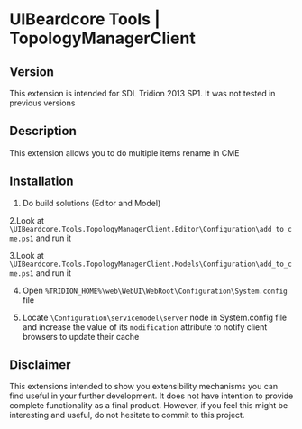 ﻿UIBeardcore Tools | TopologyManagerClient
================================================
	
## Version
This extension is intended for SDL Tridion 2013 SP1. It was not tested in previous versions

## Description
This extension allows you to do multiple items rename in CME

## Installation

1. Do build solutions (Editor and Model)

2.Look at `\UIBeardcore.Tools.TopologyManagerClient.Editor\Configuration\add_to_cme.ps1` and run it 

3.Look at `\UIBeardcore.Tools.TopologyManagerClient.Models\Configuration\add_to_cme.ps1` and run it 

4. Open `%TRIDION_HOME%\web\WebUI\WebRoot\Configuration\System.config` file

5. Locate `\Configuration\servicemodel\server` node in System.config file and increase the value of its `modification` attribute to notify client browsers to update their cache

## Disclaimer
This extensions intended to show you extensibility mechanisms you can find useful in your further development. It does not have intention to provide complete functionality as a final product. However, if you feel this might be interesting and useful, do not hesitate to commit to this project. 